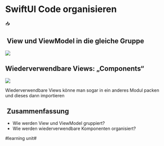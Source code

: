 # SwiftUI Code organisieren
📥

##  View und ViewModel in die gleiche Gruppe

![][image-1]

## Wiederverwendbare Views: „Components“

![][image-2]


Wiederverwendbare Views könne man sogar in ein anderes Modul packen und dieses dann importieren

##  Zusammenfassung
- Wie werden View und ViewModel gruppiert?
- Wie werden wiederverwendbare Komponenten organisiert?

[image-1]:	assets/Bildschirm%C2%ADfoto%202023-02-19%20um%2012.31.16.png
[image-2]:	assets/Bildschirm%C2%ADfoto%202023-02-19%20um%2012.31.24.png

#learning unit#